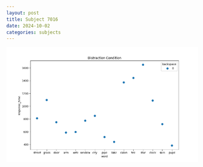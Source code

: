 ```yaml
---
layout: post
title: Subject 7016
date: 2024-10-02
categories: subjects
---
```


![](data/7016/run-1/7016_rt_acc_fuzzy_delay.png)
